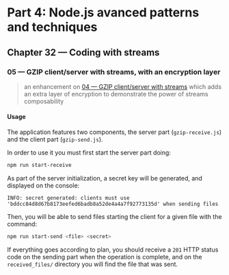 # Part 4: Node.js avanced patterns and techniques
## Chapter 32 &mdash; Coding with streams
### 05 &mdash; GZIP client/server with streams, with an encryption layer
> an enhancement on [04 &mdash; GZIP client/server with streams](../04-gzip-client-server) which adds an extra layer of encryption to demonstrate the power of streams composability

#### Usage
The application features two components, the server part (`gzip-receive.js`) and the client part (`gzip-send.js`).

In order to use it you must first start the server part doing:

```bash
npm run start-receive
```

As part of the server initialization, a secret key will be generated, and displayed on the console:

```
INFO: secret generated: clients must use 'bddcc84d8d67b8173eefed6badb8a52de4a4a7f92773135d' when sending files
```

Then, you will be able to send files starting the client for a given file with the command:

```bash
npm run start-send <file> <secret>
```

If everything goes according to plan, you should receive a `201` HTTP status code on the sending part when the operation is complete, and on the `received_files/` directory you will find the file that was sent.